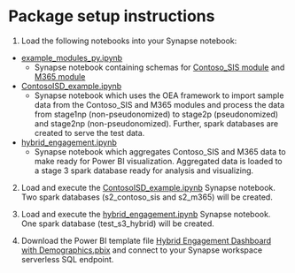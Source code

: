# Package setup instructions

1. Load the following notebooks into your Synapse notebook:
  - [example_modules_py.ipynb](https://github.com/cviddenKwantum/OpenEduAnalytics/blob/cb92a260716b2202c6396617e796eb9f82b2b0f6/packages/ContosoISD_hybrid_engagement/notebooks/example_modules_py.ipynb)
    - Synapse notebook containing schemas for [Contoso_SIS module](https://github.com/cviddenKwantum/OpenEduAnalytics/tree/main/modules/Contoso_SIS) and [M365 module](https://github.com/cviddenKwantum/OpenEduAnalytics/tree/main/modules/M365)
  - [ContosoISD_example.ipynb](https://github.com/cviddenKwantum/OpenEduAnalytics/blob/a55f95960cb1fae62ad4d46479cf0c674a79dd34/packages/ContosoISD_hybrid_engagement/notebooks/ContosoISD_example.ipynb)
    - Synapse notebook which uses the OEA framework to import sample data from the Contoso_SIS and M365 modules and process the data from stage1np (non-pseudonomized) to stage2p (pseudonomized) and stage2np (non-pseudonomized). Further, spark databases are created to serve the test data.
  - [hybrid_engagement.ipynb](https://github.com/cviddenKwantum/OpenEduAnalytics/blob/cb92a260716b2202c6396617e796eb9f82b2b0f6/packages/ContosoISD_hybrid_engagement/notebooks/hybrid_engagement.ipynb)
    - Synapse notebook which aggregates Contoso_SIS and M365 data to make ready for Power BI visualization. Aggregated data is loaded to a stage 3 spark database ready for analysis and visualizing.

2. Load and execute the [ContosoISD_example.ipynb](https://github.com/cviddenKwantum/OpenEduAnalytics/blob/a55f95960cb1fae62ad4d46479cf0c674a79dd34/packages/ContosoISD_hybrid_engagement/notebooks/ContosoISD_example.ipynb) Synapse notebook. Two spark databases (s2_contoso_sis and s2_m365) will be created. 

3. Load and execute the [hybrid_engagement.ipynb](https://github.com/cviddenKwantum/OpenEduAnalytics/blob/cb92a260716b2202c6396617e796eb9f82b2b0f6/packages/ContosoISD_hybrid_engagement/notebooks/hybrid_engagement.ipynb) Synapse notebook. One spark database (test_s3_hybrid) will be created.

4. Download the Power BI template file [Hybrid Engagement Dashboard with Demographics.pbix](https://github.com/cviddenKwantum/OpenEduAnalytics/blob/d427582798a3d9f3f79a3b057758474d6f9ab58f/packages/ContosoISD_hybrid_engagement/powerbi/Hybrid%20Engagement%20Dashboard%20with%20Demographics.pbix) and connect to your Synapse workspace serverless SQL endpoint.
